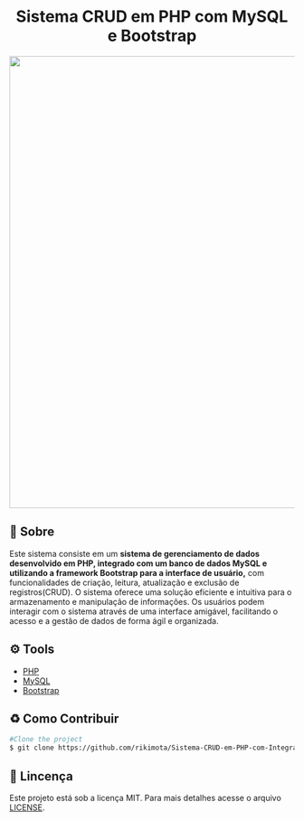 <h1 align="center">
Sistema CRUD em PHP com MySQL e Bootstrap
</h1>

<div align="center">
<img src="https://github.com/rikimota/Sistema-CRUD-em-PHP-com-Integracao-MySQL-e-Bootstrap/assets/56305251/02d3b898-4fea-4103-9635-ed9b5d2941ef" width="800px"/>
</div>

## 📕 Sobre

Este sistema consiste em um **sistema de gerenciamento de dados desenvolvido em PHP, integrado com um banco de dados MySQL e utilizando a framework Bootstrap para a interface de usuário,** com funcionalidades de criação, leitura, atualização e exclusão de registros(CRUD). O sistema oferece uma solução eficiente e intuitiva para o armazenamento e manipulação de informações. Os usuários podem interagir com o sistema através de uma interface amigável, facilitando o acesso e a gestão de dados de forma ágil e organizada.

## ⚙ Tools

- [PHP](https://www.php.net/docs.php)
- [MySQL](https://dev.mysql.com/doc/)
- [Bootstrap](https://getbootstrap.com/)

## ♻ Como Contribuir

```bash
#Clone the project
$ git clone https://github.com/rikimota/Sistema-CRUD-em-PHP-com-Integracao-MySQL-e-Bootstrap.git
```

## 📄 Lincença

Este projeto está sob a licença MIT. Para mais detalhes acesse o arquivo [LICENSE](https://github.com/rikimota/Sistema-CRUD-em-PHP-com-Integracao-MySQL-e-Bootstrap/blob/main/LICENSE).
